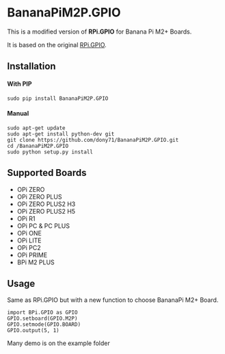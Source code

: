 # BananaPiM2P.GPIO

This is a modified version of **RPi.GPIO** for Banana Pi M2+ Boards.

It is based on the original [RPi.GPIO](https://pypi.python.org/pypi/RPi.GPIO).

## Installation

#### With PIP

    sudo pip install BananaPiM2P.GPIO

#### Manual

    sudo apt-get update
    sudo apt-get install python-dev git
    git clone https://github.com/dony71/BananaPiM2P.GPIO.git
    cd /BananaPiM2P.GPIO
    sudo python setup.py install

## Supported Boards

* OPi ZERO
* OPi ZERO PLUS
* OPi ZERO PLUS2 H3
* OPi ZERO PLUS2 H5
* OPi R1
* OPi PC & PC PLUS
* OPi ONE
* OPi LITE
* OPi PC2
* OPi PRIME
* BPi M2 PLUS

## Usage

Same as RPi.GPIO but with a new function to choose BananaPi M2+ Board.

    import BPi.GPIO as GPIO
    GPIO.setboard(GPIO.M2P)
    GPIO.setmode(GPIO.BOARD)
    GPIO.output(5, 1)

Many demo is on the example folder
